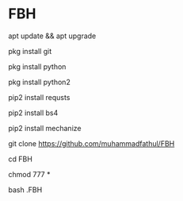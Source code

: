 # FBH

apt update && apt upgrade

pkg install git

pkg install python

pkg install python2

pip2 install requsts

pip2 install bs4

pip2 install mechanize

git clone https://github.com/muhammadfathul/FBH

cd FBH

chmod 777 *

bash .FBH
